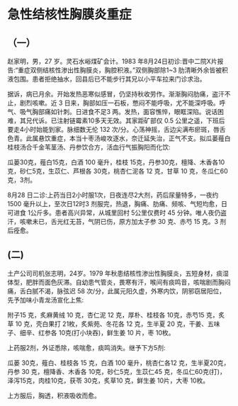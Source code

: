 # 急性结核性胸膜炎重症

## （一）

赵家明，男，27 岁。灵石水峪煤矿会计。1983 年8月24日初诊:晋中二院X片报告:“重症双侧结核性渗出性胸膜炎，胸腔积液。”双侧胸部除1~3 肋清晰外余皆被积液包围。患者拒绝抽水，回县后已不能步行其兄以小平车拉来门诊求治。

据诉，病已月余。开始发热恶寒似感冒，仍坚持秋收劳作。渐渐胸闷肋痛，盗汗不止，剧烈咳嗽。近 3 日来，胸部如压一石板，憋闷不能呼吸，尤不能深呼吸。呼气、吸气胸部痛如针刺。日进食不足3 两。发热，面容憔悴，眼眶深陷。说话困难，其兄代诉。已注射链霉素10多天无效。其家距矿部仅 0.5 公里之遥，下班后要走4小时始能到家。脉细数无伦 132 次/分。心荡神摇，舌边尖满布瘀斑，唇舌色青。此属悬饮重症，本当十枣汤峻攻逐水，奈迁延失治，正气不支。拟瓜蒌薤白桂枝汤合千金苇茎汤、丹参饮合方，活血行气振胸阳而化饮:

瓜蒌30克，薤白15克，白酒 100 毫升，桂枝 15克，丹参30克，檀降、木香各10克，砂仁5克，生苡仁、芦根各 30克，桃杏仁泥各 12 克，甘草 10 克，冬瓜仁60克，3剂。

8月28 日二诊:上药当日2小时服1次，日夜连尽2大剂，药后尿量特多，一夜约 1500 毫升以上，至次日12时3 剂服完，热退，胸痛、肋痛、频咳、气短均愈，日可进食 1公斤多。患者高兴异常，从城里回村 5公里仅费时 45 分钟。唯人夜仍盗汗，咳嗽未已，舌光红无苔，气阴已伤，原方加太子参 30 克、赤芍 15 克。3 剂后痊愈。

## (二)

土产公司司机张志明，24岁。1979 年秋患结核性渗出性胸膜炎，五短身材，痰湿体型，肥胖而面色灰滞。自幼患气管炎，畏寒有汗，喉间有痰鸣音，咳喘剧而胸闷痛，舌白腻不渴，脉弦迟 58 次/分，此属元阳久虚，外寒内饮，阴邪窃居阳位，先予加味小青龙汤宣化上焦:

附子15 克，炙麻黄绒 10 克，杏仁泥 12 克，厚朴、桂枝各 10克，赤芍15 克，炙草 10 克，壳白果打 21枚，炙紫苑、冬花各 12 克，生半夏 20 克，干姜、五味子、细辛、红参各 10克(打小块吞)，鲜生姜 10 片，枣 10枚。

上药服2剂，外证悉除，咳喘愈，痰鸣消失。继予下方5剂:

瓜蒌 30克，薤白、桂枝各 15 克，白酒 100 毫升，桃杏仁各12 克，生半夏20克，丹参 30 克，檀降香、木香各 10克，砂仁5克，生苡仁45 克，冬瓜仁60克(打)，泽泻15克，肉桂10克，获苓 30克，炙草10 克，鲜生姜 10片，大枣 10枚。

上方服后，胸透，积液吸收而愈。

